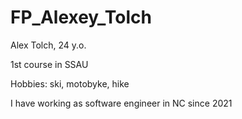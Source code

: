 # FP_Alexey_Tolch

Alex Tolch, 24 y.o. 

1st course in SSAU

Hobbies: ski, motobyke, hike

I have working as software engineer in NC since 2021
